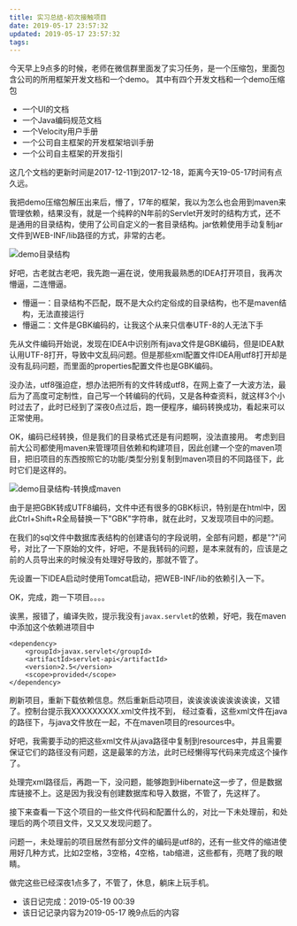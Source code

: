 ```yaml
---
title: 实习总结-初次接触项目
date: 2019-05-17 23:57:32
updated: 2019-05-17 23:57:32
tags:
---
```


今天早上9点多的时候，老师在微信群里面发了实习任务，是一个压缩包，里面包含公司的所用框架开发文档和一个demo。
其中有四个开发文档和一个demo压缩包
- 一个UI的文档
- 一个Java编码规范文档
- 一个Velocity用户手册
- 一个公司自主框架的开发框架培训手册
- 一个公司自主框架的开发指引

这几个文档的更新时间是2017-12-11到2017-12-18，距离今天19-05-17时间有点久远。

我把demo压缩包解压出来后，懵了，17年的框架，我以为怎么也会用到maven来管理依赖，结果没有，就是一个纯粹的N年前的Servlet开发时的结构方式，还不是通用的目录结构，使用了公司自定义的一套目录结构。jar依赖使用手动复制jar文件到WEB-INF/lib路径的方式，非常的古老。

![demo目录结构](./dir-info.png)

好吧，古老就古老吧，我先跑一遍在说，使用我最熟悉的IDEA打开项目，我再次懵逼，二连懵逼。
- 懵逼一：目录结构不匹配，既不是大众约定俗成的目录结构，也不是maven结构，无法直接运行
- 懵逼二：文件是GBK编码的，让我这个从来只信奉UTF-8的人无法下手

先从文件编码开始说，发现在IDEA中识别所有java文件是GBK编码，但是IDEA默认用UTF-8打开，导致中文乱码问题。但是那些xml配置文件IDEA用utf8打开却是没有乱码问题，而里面的properties配置文件也是GBK编码。

没办法，utf8强迫症，想办法把所有的文件转成utf8，在网上查了一大波方法，最后为了高度可定制性，自己写一个转编码的代码，又是各种查资料，就这样3个小时过去了，此时已经到了深夜0点过后，跑一便程序，编码转换成功，看起来可以正常使用。

OK，编码已经转换，但是我们的目录格式还是有问题啊，没法直接用。
考虑到目前大公司都使用maven来管理项目依赖和构建项目，因此创建一个空的maven项目，把旧项目的东西按照它的功能/类型分别复制到maven项目的不同路径下，此时它们是这样的。

![demo目录结构-转换成maven](./dir-info-maven.png)

由于是把GBK转成UTF8编码，文件中还有很多的GBK标识，特别是在html中，因此Ctrl+Shift+R全局替换一下"GBK"字符串，就在此时，又发现项目中的问题。

在我们的sql文件中数据库表结构的创建语句的字段说明，全部有问题，都是"?"问号，对比了一下原始的文件，好吧，不是我转码的问题，是本来就有的，应该是之前的人员导出来的时候没有处理好导致的，那就不管了。

先设置一下IDEA启动时使用Tomcat启动，把WEB-INF/lib的依赖引入一下。

OK，完成，跑一下项目。。。。

诶黑，报错了，编译失败，提示我没有`javax.servlet`的依赖，好吧，我在maven中添加这个依赖进项目中
```
<dependency>
    <groupId>javax.servlet</groupId>
    <artifactId>servlet-api</artifactId>
    <version>2.5</version>
    <scope>provided</scope>
</dependency>
```
刷新项目，重新下载依赖信息。然后重新启动项目，诶诶诶诶诶诶诶诶诶，又错了。控制台提示我XXXXXXXXX.xml文件找不到， 经过查看，这些xml文件在java的路径下，与java文件放在一起，不在maven项目的resources中。

好吧，我需要手动的把这些xml文件从java路径中复制到resources中，并且需要保证它们的路径没有问题，这是最笨的方法，此时已经懒得写代码来完成这个操作了。

处理完xml路径后，再跑一下，没问题，能够跑到Hibernate这一步了，但是数据库链接不上。这是因为我没有创建数据库和导入数据，不管了，先这样了。

接下来查看一下这个项目的一些文件代码和配置什么的，对比一下未处理前，和处理后的两个项目文件，又又又发现问题了。

问题一，未处理前的项目居然有部分文件的编码是utf8的，还有一些文件的缩进使用好几种方式，比如2空格，3空格，4空格，tab缩进，这些都有，亮瞎了我的眼睛。

做完这些已经深夜1点多了，不管了，休息，躺床上玩手机。

- 该日记完成：2019-05-19 00:39
- 该日记记录内容为2019-05-17 晚9点后的内容
